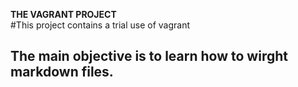 **THE VAGRANT PROJECT**     
#This project contains a trial use of vagrant  
## The main objective is to learn how to wirght markdown files.
